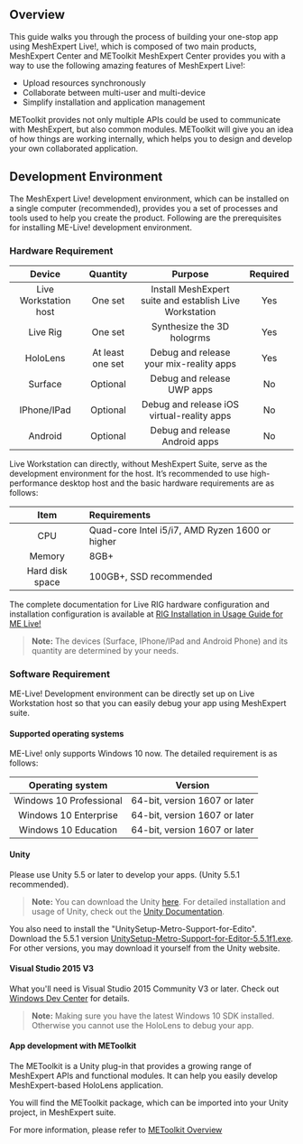 ## Overview

This guide walks you through the process of building your one-stop app using MeshExpert Live!, which is composed of two main products, MeshExpert Center and METoolkit
MeshExpert Center provides you with a way to use the following amazing features of MeshExpert Live!:

+ Upload resources synchronously
+ Collaborate between multi-user and multi-device
+ Simplify installation and application management

METoolkit provides not only multiple APIs could be used to communicate with MeshExpert, but also common modules. METoolkit will give you an idea of how things are working internally, which helps you to design and develop your own collaborated application.

## Development Environment

The MeshExpert Live! development environment, which can be installed on a single computer (recommended), provides you a set of processes and tools used to help you create the product. Following are the prerequisites for installing ME-Live! development environment.

### Hardware Requirement

|        Device         |     Quantity     |                 Purpose                  | Required |
| :-------------------: | :--------------: | :--------------------------------------: | :------: |
| Live Workstation host |     One set      | Install MeshExpert suite and establish Live Workstation |   Yes    |
|       Live Rig        |     One set      |        Synthesize the 3D hologrms        |   Yes    |
|       HoloLens        | At least one set | Debug and release your mix-reality apps  |   Yes    |
|        Surface        |     Optional     |        Debug and release UWP apps        |    No    |
|      IPhone/IPad      |     Optional     | Debug and release iOS virtual-reality apps |    No    |
|        Android        |     Optional     |      Debug and release Android apps      |    No    |

Live Workstation can directly, without MeshExpert Suite, serve as the development environment for the host. It’s recommended to use high-performance desktop host and the basic hardware requirements are as follows:

|      Item       | Requirements                             |
| :-------------: | :--------------------------------------- |
|       CPU       | Quad-core Intel i5/i7, AMD Ryzen 1600 or higher |
|     Memory      | 8GB+                                     |
| Hard disk space | 100GB+, SSD recommended                  |

The complete documentation for Live RIG hardware configuration and installation configuration is available at [RIG Installation in Usage Guide for ME Live!](user-guide.md#rig-installation)

> **Note:** The devices (Surface, IPhone/IPad and Android Phone) and its quantity are determined by your needs.

### Software Requirement

ME-Live! Development environment can be directly set up on Live Workstation host so that you can easily debug your app using MeshExpert suite.

#### Supported operating systems

ME-Live! only supports Windows 10 now. The detailed requirement is as follows:

|    Operating system     |            Version            |
| :---------------------: | :---------------------------: |
| Windows 10 Professional | 64-bit, version 1607 or later |
|  Windows 10 Enterprise  | 64-bit, version 1607 or later |
|  Windows 10 Education   | 64-bit, version 1607 or later |

#### Unity

Please use Unity 5.5 or later to develop your apps. (Unity 5.5.1 recommended).

> **Note:** You can download the Unity [here](https://unity3d.com/get-unity/download/archive). For detailed installation and usage of Unity, check out the [Unity Documentation](https://docs.unity3d.com/Manual/index.html).

You also need to install the "UnitySetup-Metro-Support-for-Edito". Download the 5.5.1 version [UnitySetup-Metro-Support-for-Editor-5.5.1f1.exe](https://meshexpert-us.s3.amazonaws.com/UnitySetup-Metro-Support-for-Editor-5.5.1f1.exe). For other versions, you may download it yourself from the Unity website.



#### Visual Studio 2015 V3

What you'll need is Visual Studio 2015 Community V3 or later. Check out [Windows Dev Center](https://developer.microsoft.com/en-us/windows/mixed-reality/install_the_tools#immersive_headset_development_.28minimum.29) for details.

> **Note:** Making sure you have the latest Windows 10 SDK installed. Otherwise you cannot use the HoloLens to debug your app.



#### App development with METoolkit 

The METoolkit is a Unity plug-in that provides a growing range of MeshExpert APIs and  functional modules. It can help you easily develop MeshExpert-based HoloLens application.

You will find the METoolkit package, which can be imported into your Unity project, in MeshExpert suite.

For more information, please refer to [METoolkit Overview](METoolkit/METoolkit-overview.md)


